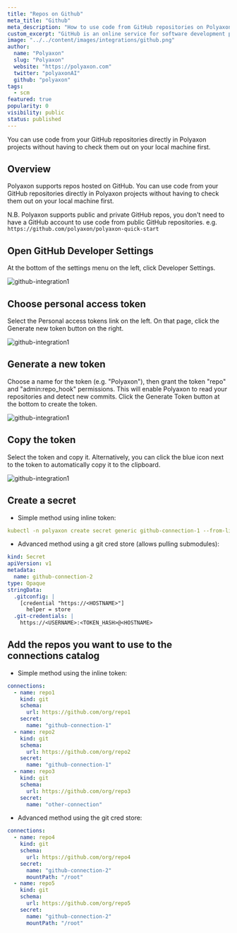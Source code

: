 ```yaml
---
title: "Repos on Github"
meta_title: "Github"
meta_description: "How to use code from GitHub repositories on Polyaxon. You can use code from your GitHub repositories directly in Polyaxon projects without having to check them out on your local machine first."
custom_excerpt: "GitHub is an online service for software development projects that use the Git revision control system."
image: "../../content/images/integrations/github.png"
author:
  name: "Polyaxon"
  slug: "Polyaxon"
  website: "https://polyaxon.com"
  twitter: "polyaxonAI"
  github: "polyaxon"
tags:
  - scm
featured: true
popularity: 0
visibility: public
status: published
---
```


You can use code from your GitHub repositories directly in Polyaxon projects without having to check them out on your local machine first.

## Overview

Polyaxon supports repos hosted on GitHub.
You can use code from your GitHub repositories directly in Polyaxon projects without
having to check them out on your local machine first.

N.B. Polyaxon supports public and private GitHub repos, you don't need to have a GitHub account
to use code from public GitHub repositories. e.g. `https://github.com/polyaxon/polyaxon-quick-start`

## Open GitHub Developer Settings

At the bottom of the settings menu on the left, click Developer Settings.

![github-integration1](../../content/images/integrations/github/img1.png)

## Choose personal access token
Select the Personal access tokens link on the left. On that page, click the Generate new token button on the right.

![github-integration1](../../content/images/integrations/github/img2.png)

## Generate a new token

Choose a name for the token (e.g. "Polyaxon"),
then grant the token "repo" and "admin:repo_hook" permissions.
This will enable Polyaxon to read your repositories and detect new commits.
Click the Generate Token button at the bottom to create the token.

![github-integration1](../../content/images/integrations/github/img3.png)

## Copy the token

Select the token and copy it. Alternatively,
you can click the blue icon next to the token to automatically copy it to the clipboard.

![github-integration1](../../content/images/integrations/github/img4.png)

## Create a secret

 * Simple method using inline token:

```yaml
kubectl -n polyaxon create secret generic github-connection-1 --from-literal=POLYAXON_GIT_CREDENTIALS="<TOKEN_HASH>"
```
 * Advanced method using a git cred store (allows pulling submodules):

```yaml
kind: Secret
apiVersion: v1
metadata:
  name: github-connection-2
type: Opaque
stringData:
  .gitconfig: |
    [credential "https://<HOSTNAME>"]
      helper = store
  .git-credentials: |
    https://<USERNAME>:<TOKEN_HASH>@<HOSTNAME>
```

## Add the repos you want to use to the connections catalog

 * Simple method using the inline token:

```yaml
connections:
  - name: repo1
    kind: git
    schema:
      url: https://github.com/org/repo1
    secret:
      name: "github-connection-1"
  - name: repo2
    kind: git
    schema:
      url: https://github.com/org/repo2
    secret:
      name: "github-connection-1"
  - name: repo3
    kind: git
    schema:
      url: https://github.com/org/repo3
    secret:
      name: "other-connection"
```

 * Advanced method using the git cred store:

```yaml
connections:
  - name: repo4
    kind: git
    schema:
      url: https://github.com/org/repo4
    secret:
      name: "github-connection-2"
      mountPath: "/root"
  - name: repo5
    kind: git
    schema:
      url: https://github.com/org/repo5
    secret:
      name: "github-connection-2"
      mountPath: "/root"
```
